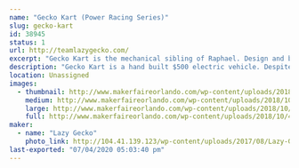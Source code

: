 ```yaml
---
name: "Gecko Kart (Power Racing Series)"
slug: gecko-kart
id: 38945
status: 1
url: http://teamlazygecko.com/
excerpt: "Gecko Kart is the mechanical sibling of Raphael. Design and built to compete in the Power Racing Series."
description: "Gecko Kart is a hand built $500 electric vehicle. Despite it's cost, Gecko Kart features a 48v 1800w Brushless motor, powered by industry leading Chevy Volt Lithium batteries. Topping out at 20mph, this Kart is quick like"
location: Unassigned
images:
  - thumbnail: http://www.makerfaireorlando.com/wp-content/uploads/2018/10/42808522_1585837084894472_6387826557792026624_o.jpg
    medium: http://www.makerfaireorlando.com/wp-content/uploads/2018/10/42808522_1585837084894472_6387826557792026624_o.jpg
    large: http://www.makerfaireorlando.com/wp-content/uploads/2018/10/42808522_1585837084894472_6387826557792026624_o.jpg
    full: http://www.makerfaireorlando.com/wp-content/uploads/2018/10/42808522_1585837084894472_6387826557792026624_o.jpg
maker:
  - name: "Lazy Gecko"
    photo_link: http://104.41.139.123/wp-content/uploads/2017/08/Lazy-Gecko-Solid-Vintage7.7-799x1024.png
last-exported: "07/04/2020 05:03:40 pm"
---
```

